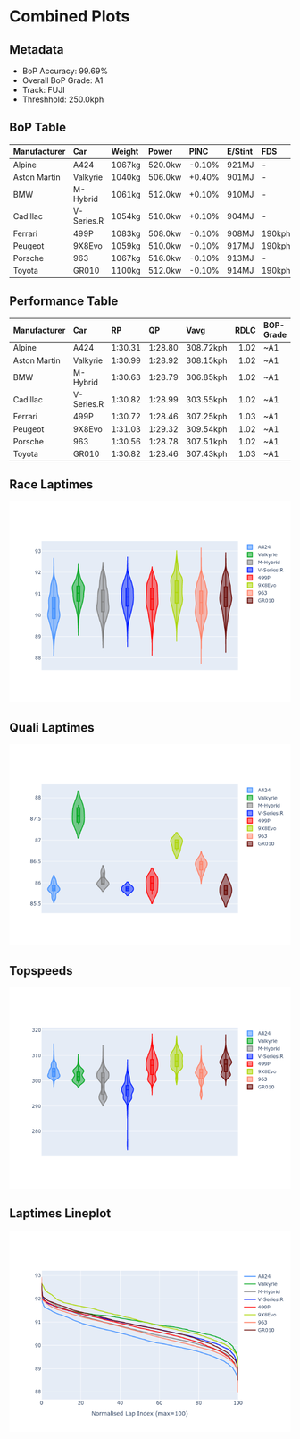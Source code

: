 # Combined Plots

## Metadata

- BoP Accuracy: 99.69%
- Overall BoP Grade: A1
- Track: FUJI
- Threshhold: 250.0kph

## BoP Table
| Manufacturer   | Car        | Weight   | Power   | PINC   | E/Stint   | FDS    | RDP    | QDP    | TDP    |
|:---------------|:-----------|:---------|:--------|:-------|:----------|:-------|:-------|:-------|:-------|
| Alpine         | A424       | 1067kg   | 520.0kw | -0.10% | 921MJ     | -      | 52.35% | 61.85% | 27.84% |
| Aston Martin   | Valkyrie   | 1040kg   | 506.0kw | +0.40% | 901MJ     | -      | 53.59% | 53.33% | 21.51% |
| BMW            | M-Hybrid   | 1061kg   | 512.0kw | +0.10% | 910MJ     | -      | 53.26% | 57.23% | 34.54% |
| Cadillac       | V-Series.R | 1054kg   | 510.0kw | +0.10% | 904MJ     | -      | 47.80% | 56.73% | 19.63% |
| Ferrari        | 499P       | 1083kg   | 508.0kw | -0.10% | 908MJ     | 190kph | 53.02% | 42.32% | 9.88%  |
| Peugeot        | 9X8Evo     | 1059kg   | 510.0kw | -0.10% | 917MJ     | 190kph | 48.47% | 51.26% | 16.02% |
| Porsche        | 963        | 1067kg   | 516.0kw | -0.10% | 913MJ     | -      | 50.87% | 45.25% | 30.77% |
| Toyota         | GR010      | 1100kg   | 512.0kw | -0.10% | 914MJ     | 190kph | 52.43% | 57.12% | 12.82% |

## Performance Table
| Manufacturer   | Car        | RP      | QP      | Vavg      |   RDLC | BOP-Grade   | Match   |
|:---------------|:-----------|:--------|:--------|:----------|-------:|:------------|:--------|
| Alpine         | A424       | 1:30.31 | 1:28.80 | 308.72kph |   1.02 | ~A1         | 99.79%  |
| Aston Martin   | Valkyrie   | 1:30.99 | 1:28.92 | 308.15kph |   1.02 | ~A1         | 100.00% |
| BMW            | M-Hybrid   | 1:30.63 | 1:28.79 | 306.85kph |   1.02 | ~A1         | 100.00% |
| Cadillac       | V-Series.R | 1:30.82 | 1:28.99 | 303.55kph |   1.02 | ~A1         | 99.96%  |
| Ferrari        | 499P       | 1:30.72 | 1:28.46 | 307.25kph |   1.03 | ~A1         | 99.81%  |
| Peugeot        | 9X8Evo     | 1:31.03 | 1:29.32 | 309.54kph |   1.02 | ~A1         | 98.41%  |
| Porsche        | 963        | 1:30.56 | 1:28.78 | 307.51kph |   1.02 | ~A1         | 99.81%  |
| Toyota         | GR010      | 1:30.82 | 1:28.46 | 307.43kph |   1.03 | ~A1         | 99.76%  |

## Race Laptimes
![Race Laptimes](images/race_violin.png)

## Quali Laptimes
![Quali Laptimes](images/quali_violin.png)

## Topspeeds
![Topspeeds](images/topspeed_violin.png)

## Laptimes Lineplot
![Laptimes Lineplot](images/laptime_line.png)

